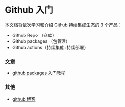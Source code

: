 # Github 入门

本文档将依次学习和介绍 Github 持续集成生态的 3 个产品：

- Github Repo （仓库）
- Github packages （包管理）
- Github actions（持续集成+持续部署）

### 文章

- [github packages 入门教程](<[https://github.com/tangzijun/continuousIntegration/blob/master/github%20packages%E5%85%A5%E9%97%A8%E6%95%99%E7%A8%8B.md](https://github.com/tangzijun/continuousIntegration/blob/master/github-packages.md)>)

### 其他

- [github 博客](https://github.blog/)
